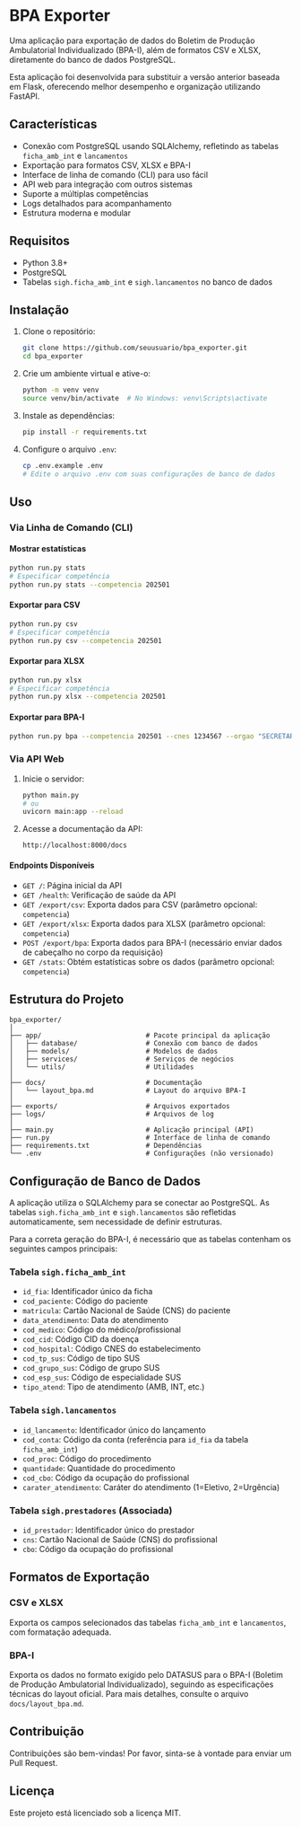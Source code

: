 # BPA Exporter

Uma aplicação para exportação de dados do Boletim de Produção Ambulatorial Individualizado (BPA-I), além de formatos CSV e XLSX, diretamente do banco de dados PostgreSQL.

Esta aplicação foi desenvolvida para substituir a versão anterior baseada em Flask, oferecendo melhor desempenho e organização utilizando FastAPI.

## Características

- Conexão com PostgreSQL usando SQLAlchemy, refletindo as tabelas `ficha_amb_int` e `lancamentos`
- Exportação para formatos CSV, XLSX e BPA-I
- Interface de linha de comando (CLI) para uso fácil
- API web para integração com outros sistemas
- Suporte a múltiplas competências
- Logs detalhados para acompanhamento
- Estrutura moderna e modular

## Requisitos

- Python 3.8+
- PostgreSQL
- Tabelas `sigh.ficha_amb_int` e `sigh.lancamentos` no banco de dados

## Instalação

1. Clone o repositório:
   ```bash
   git clone https://github.com/seuusuario/bpa_exporter.git
   cd bpa_exporter
   ```

2. Crie um ambiente virtual e ative-o:
   ```bash
   python -m venv venv
   source venv/bin/activate  # No Windows: venv\Scripts\activate
   ```

3. Instale as dependências:
   ```bash
   pip install -r requirements.txt
   ```

4. Configure o arquivo `.env`:
   ```bash
   cp .env.example .env
   # Edite o arquivo .env com suas configurações de banco de dados
   ```

## Uso

### Via Linha de Comando (CLI)

#### Mostrar estatísticas
```bash
python run.py stats
# Especificar competência
python run.py stats --competencia 202501
```

#### Exportar para CSV
```bash
python run.py csv
# Especificar competência
python run.py csv --competencia 202501
```

#### Exportar para XLSX
```bash
python run.py xlsx
# Especificar competência
python run.py xlsx --competencia 202501
```

#### Exportar para BPA-I
```bash
python run.py bpa --competencia 202501 --cnes 1234567 --orgao "SECRETARIA MUNICIPAL DE SAUDE"
```

### Via API Web

1. Inicie o servidor:
   ```bash
   python main.py
   # ou
   uvicorn main:app --reload
   ```

2. Acesse a documentação da API:
   ```
   http://localhost:8000/docs
   ```

#### Endpoints Disponíveis

- `GET /`: Página inicial da API
- `GET /health`: Verificação de saúde da API
- `GET /export/csv`: Exporta dados para CSV (parâmetro opcional: `competencia`)
- `GET /export/xlsx`: Exporta dados para XLSX (parâmetro opcional: `competencia`)
- `POST /export/bpa`: Exporta dados para BPA-I (necessário enviar dados de cabeçalho no corpo da requisição)
- `GET /stats`: Obtém estatísticas sobre os dados (parâmetro opcional: `competencia`)

## Estrutura do Projeto

```
bpa_exporter/
│
├── app/                          # Pacote principal da aplicação
│   ├── database/                 # Conexão com banco de dados
│   ├── models/                   # Modelos de dados
│   ├── services/                 # Serviços de negócios
│   └── utils/                    # Utilidades
│
├── docs/                         # Documentação
│   └── layout_bpa.md             # Layout do arquivo BPA-I
│
├── exports/                      # Arquivos exportados
├── logs/                         # Arquivos de log
│
├── main.py                       # Aplicação principal (API)
├── run.py                        # Interface de linha de comando
├── requirements.txt              # Dependências
└── .env                          # Configurações (não versionado)
```

## Configuração de Banco de Dados

A aplicação utiliza o SQLAlchemy para se conectar ao PostgreSQL. As tabelas `sigh.ficha_amb_int` e `sigh.lancamentos` são refletidas automaticamente, sem necessidade de definir estruturas.

Para a correta geração do BPA-I, é necessário que as tabelas contenham os seguintes campos principais:

### Tabela `sigh.ficha_amb_int`
- `id_fia`: Identificador único da ficha
- `cod_paciente`: Código do paciente
- `matricula`: Cartão Nacional de Saúde (CNS) do paciente
- `data_atendimento`: Data do atendimento
- `cod_medico`: Código do médico/profissional
- `cod_cid`: Código CID da doença
- `cod_hospital`: Código CNES do estabelecimento
- `cod_tp_sus`: Código de tipo SUS
- `cod_grupo_sus`: Código de grupo SUS
- `cod_esp_sus`: Código de especialidade SUS
- `tipo_atend`: Tipo de atendimento (AMB, INT, etc.)

### Tabela `sigh.lancamentos`
- `id_lancamento`: Identificador único do lançamento
- `cod_conta`: Código da conta (referência para `id_fia` da tabela `ficha_amb_int`)
- `cod_proc`: Código do procedimento
- `quantidade`: Quantidade do procedimento
- `cod_cbo`: Código da ocupação do profissional
- `carater_atendimento`: Caráter do atendimento (1=Eletivo, 2=Urgência)

### Tabela `sigh.prestadores` (Associada)
- `id_prestador`: Identificador único do prestador
- `cns`: Cartão Nacional de Saúde (CNS) do profissional
- `cbo`: Código da ocupação do profissional

## Formatos de Exportação

### CSV e XLSX
Exporta os campos selecionados das tabelas `ficha_amb_int` e `lancamentos`, com formatação adequada.

### BPA-I
Exporta os dados no formato exigido pelo DATASUS para o BPA-I (Boletim de Produção Ambulatorial Individualizado), seguindo as especificações técnicas do layout oficial. Para mais detalhes, consulte o arquivo `docs/layout_bpa.md`.

## Contribuição

Contribuições são bem-vindas! Por favor, sinta-se à vontade para enviar um Pull Request.

## Licença

Este projeto está licenciado sob a licença MIT.